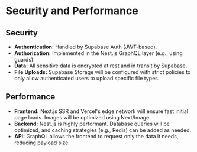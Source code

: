 # Security and Performance

## Security
*   **Authentication:** Handled by Supabase Auth (JWT-based).
*   **Authorization:** Implemented in the Nest.js GraphQL layer (e.g., using guards).
*   **Data:** All sensitive data is encrypted at rest and in transit by Supabase.
*   **File Uploads:** Supabase Storage will be configured with strict policies to only allow authenticated users to upload specific file types.

## Performance
*   **Frontend:** Next.js SSR and Vercel's edge network will ensure fast initial page loads. Images will be optimized using Next/Image.
*   **Backend:** Nest.js is highly performant. Database queries will be optimized, and caching strategies (e.g., Redis) can be added as needed.
*   **API:** GraphQL allows the frontend to request only the data it needs, reducing payload size.
